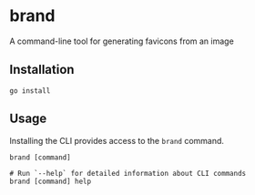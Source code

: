 # brand
A command-line tool for generating favicons from an image

## Installation

```
go install
```

## Usage

Installing the CLI provides access to the `brand` command.

```sh-session
brand [command]

# Run `--help` for detailed information about CLI commands
brand [command] help
```

